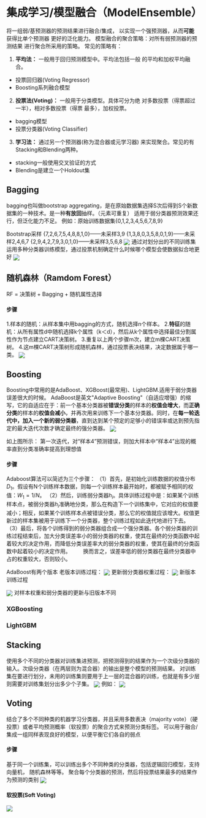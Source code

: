 <script type="text/javascript" src="http://cdn.mathjax.org/mathjax/latest/MathJax.js?config=TeX-AMS-MML_HTMLorMML"></script>
<script type="text/x-mathjax-config">
    MathJax.Hub.Config({ tex2jax: {inlineMath: [['$', '$']]}, messageStyle: "none" });
</script>

# 集成学习/模型融合（ModelEnsemble）
将一组弱/基预测器的预测结果进行融合/集成，
以实现一个强预测器，从而**可能**获得比单个预测器
更好的泛化能力。
模型融合的聚合策略：对所有弱预测器的预测结果
进行聚合所采用的策略。 常见的策略有：
1. **平均法：** 一般用于回归预测模型中。平均法包括一般
的平均和加权平均融合。
* 投票回归器(Voting Regressor)
* Boosting系列融合模型
2. **投票法(Voting)：** 一般用于分类模型。具体可分为绝
对多数投票（得票超过一半），相对多数投票（得票
最多），加权投票。
* bagging模型
* 投票分类器(Voting Classifier)
3. **学习法：** 通过另一个预测器(称为混合器或元学习器)
来实现聚合。常见的有Stacking和Blending两种。
* stacking一般使用交叉验证的方式
* Blending是建立一个Holdout集

## Bagging
bagging也叫做bootstrap aggregating，是在原始数据集选择S次后得到S个新数据集的一种技术。是一种**有放回**抽样。（元素可重复）
适用于弱分类器预测效果还行，但泛化能力不足。
例如：原始训练数据集{0,1,2,3,4,5,6,7,8,9}

Bootstrap采样
{7,2,6,7,5,4,8,8,1,0}——未采样3,9
{1,3,8,0,3,5,8,0,1,9}——未采样2,4,6,7
{2,9,4,2,7,9,3,0,1,0}——未采样3,5,6,8
<img src="https://gitee.com/zero049/MyNoteImages/raw/master/125426.png"  div align=center />
通过对划分出的不同训练集运用多种分类器训练模型，通过投票机制确定什么时候哪个模型会使数据拟合地更好
<img src="https://gitee.com/zero049/MyNoteImages/raw/master/Annotation 2019-10-10 203035.png"  div align=center />

## 随机森林（Ramdom Forest）

RF = 决策树 + Bagging + 随机属性选择

#### 步骤
1.样本的随机：从样本集中用bagging的方式，随机选择n个样本。
2.**特征**的随机：从所有属性d中随机选择k个属性（k＜d），然后从k个属性中选择最佳分割属性作为节点建立CART决策树。
3.重复以上两个步骤m次，建立m棵CART决策树。
4.这m棵CART决策树形成随机森林，通过投票表决结果，决定数据属于哪一类。
<img src="https://gitee.com/zero049/MyNoteImages/raw/master/125533.png"  div align=center />

## Boosting
Boosting中常用的是AdaBoost、XGBoost(最常用)、LightGBM.适用于弱分类器误差很大的时候。
AdaBoost是英文"Adaptive Boosting"（自适应增强）的缩写，它的自适应在于：前一个基本分类器被**错误分类**的样本的**权值会增大**，而**正确分类**的样本的**权值会减小**，并再次用来训练下一个基本分类器。同时，在**每一轮迭代中，加入一个新的弱分类器**，直到达到某个预定的足够小的错误率或达到预先指定的最大迭代次数才确定最终的强分类器。
<img src="https://gitee.com/zero049/MyNoteImages/raw/master/Annotation 2019-10-10 194851.png"  div align=center />

如上图所示：
第一次迭代，对“样本4”预测错误，则加大样本中“样本4”出现的概率直到分类准确率提高到理想值
#### 步骤
Adaboost算法可以简述为三个步骤：
（1）首先，是初始化训练数据的权值分布$D_1$。假设有N个训练样本数据，则每一个训练样本最开始时，都被赋予相同的权值：$W_1=1/N$。
（2）然后，训练弱分类器$h_i$。具体训练过程中是：如果某个训练样本点，被弱分类器$h_i$准确地分类，那么在构造下一个训练集中，它对应的权值要减小；相反，如果某个训练样本点被错误分类，那么它的权值就应该增大。权值更新过的样本集被用于训练下一个分类器，整个训练过程如此迭代地进行下去。
（3）最后，将各个训练得到的弱分类器组合成一个强分类器。各个弱分类器的训练过程结束后，加大分类误差率小的弱分类器的权重，使其在最终的分类函数中起着较大的决定作用，而降低分类误差率大的弱分类器的权重，使其在最终的分类函数中起着较小的决定作用。
&emsp;&emsp;换而言之，误差率低的弱分类器在最终分类器中占的权重较大，否则较小。

AdaBoost有两个版本
老版本训练过程：
<img src="https://gitee.com/zero049/MyNoteImages/raw/master/Annotation 2019-10-10 204703.png"  div align=center />
更新弱分类器权重过程：
<img src="https://gitee.com/zero049/MyNoteImages/raw/master/Annotation 2019-10-10 204130.png"  div align=center />
新版本训练过程

<img src="https://gitee.com/zero049/MyNoteImages/raw/master/Annotation 2019-10-10 213507.png"  div align=center />
对样本权重和弱分类器的更新与旧版本不同

### XGBoosting

### LightGBM


## Stacking
使用多个不同的分类器对训练集进预测，把预测得到的结果作为一个次级分类器的输入。次级分类器（在两层则为混合器）的输出是整个模型的预测结果。
对训练集在要进行划分，未用的训练集则要用于上一层的混合器的训练，也就是有多少层则需要对训练集划分出多少个子集。
<img src="https://gitee.com/zero049/MyNoteImages/raw/master/Annotation 2019-10-10 213356.png"  div align=center />
例如：
<img src="https://gitee.com/zero049/MyNoteImages/raw/master/Annotation 2019-10-11 100534.png"  div align=center />


## Voting
结合了多个不同种类的机器学习分类器，并且采用多数表决（majority vote）（硬投票）或者平均预测概率（软投票）的聚合方式来预测分类标签。
可以用于融合/集成一组同样表现良好的模型，以便平衡它们各自的弱点
#### 步骤
基于同一个训练集，可以训练出多个不同种类的分类器，包括逻辑回归模型，支持向量机， 随机森林等等。
聚合每个分类器的预测，然后将投票结果最多的结果作为预测的类别
<img src="https://gitee.com/zero049/MyNoteImages/raw/master/Annotation 2019-10-11 100925.png"  div align=center />

#### 软投票(Soft Voting)
<img src="https://gitee.com/zero049/MyNoteImages/raw/master/Annotation 2019-10-10 205004.png"  div align=center />